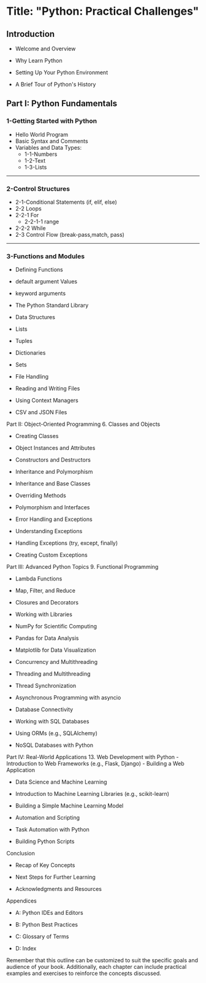 
# Title: "Python: Practical Challenges"


## Introduction

-   Welcome and Overview
    
-   Why Learn Python
    
-   Setting Up Your Python Environment
    
-   A Brief Tour of Python's History
    

## Part I: Python Fundamentals

### 1-Getting Started with Python
   -   Hello World Program
   -   Basic Syntax and Comments
   -   Variables and Data Types:
	    -   1-1-Numbers
    	-   1-2-Text
    	-   1-3-Lists
 ---
### 2-Control Structures
 
 -   2-1-Conditional Statements (if, elif, else)
 -   2-2 Loops
 -   2-2-1 For
		-   2-2-1-1 range
 -   2-2-2 While
 -   2-3 Control Flow (break-pass,match, pass)
---
### 3-Functions and Modules
    

-   Defining Functions
    
-   default argument Values
    
-   keyword arguments
    
-   The Python Standard Library
    

-   Data Structures
    

-   Lists
    
-   Tuples
    
-   Dictionaries
    
-   Sets
    

-   File Handling
    

-   Reading and Writing Files
    
-   Using Context Managers
    
-   CSV and JSON Files
    

Part II: Object-Oriented Programming 6. Classes and Objects

-   Creating Classes
    
-   Object Instances and Attributes
    
-   Constructors and Destructors
    

-   Inheritance and Polymorphism
    

-   Inheritance and Base Classes
    
-   Overriding Methods
    
-   Polymorphism and Interfaces
    

-   Error Handling and Exceptions
    

-   Understanding Exceptions
    
-   Handling Exceptions (try, except, finally)
    
-   Creating Custom Exceptions
    

Part III: Advanced Python Topics 9. Functional Programming

-   Lambda Functions
    
-   Map, Filter, and Reduce
    
-   Closures and Decorators
    

-   Working with Libraries
    

-   NumPy for Scientific Computing
    
-   Pandas for Data Analysis
    
-   Matplotlib for Data Visualization
    

-   Concurrency and Multithreading
    

-   Threading and Multithreading
    
-   Thread Synchronization
    
-   Asynchronous Programming with asyncio
    

-   Database Connectivity
    

-   Working with SQL Databases
    
-   Using ORMs (e.g., SQLAlchemy)
    
-   NoSQL Databases with Python
    

Part IV: Real-World Applications 13. Web Development with Python - Introduction to Web Frameworks (e.g., Flask, Django) - Building a Web Application

-   Data Science and Machine Learning
    

-   Introduction to Machine Learning Libraries (e.g., scikit-learn)
    
-   Building a Simple Machine Learning Model
    

-   Automation and Scripting
    

-   Task Automation with Python
    
-   Building Python Scripts
    

Conclusion

-   Recap of Key Concepts
    
-   Next Steps for Further Learning
    
-   Acknowledgments and Resources
    

Appendices

-   A: Python IDEs and Editors
    
-   B: Python Best Practices
    
-   C: Glossary of Terms
    
-   D: Index
    

Remember that this outline can be customized to suit the specific goals and audience of your book. Additionally, each chapter can include practical examples and exercises to reinforce the concepts discussed.
